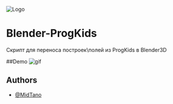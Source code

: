![Logo](https://imgur.com/R2YBhlA.png)


# Blender-ProgKids

Скрипт для переноса построек\полей из ProgKids в Blender3D


##Demo
![gif](https://i.imgur.com/2tp0xg8.gif)


## Authors

- [@MidTano](https://github.com/MidTano)

